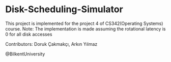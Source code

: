 # Disk-Scheduling-Simulator

This project is implemented for the project 4 of CS342(Operating Systems) course.
Note: The implementation is made assuming the rotational latency is 0 for all disk accesses


Contributors:
  Doruk Çakmakçı,
  Arkın Yılmaz
  
  @BilkentUniversity
